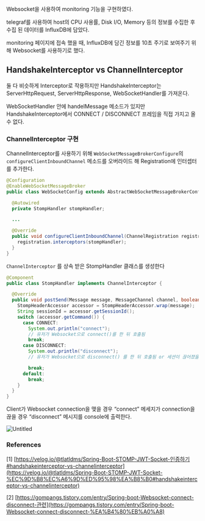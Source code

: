 Websocket을 사용하여 monitoring 기능을 구현하였다. 

telegraf를 사용하여 host의 CPU 사용률, Disk I/O, Memory 등의 정보를 수집한 후 수집 된 데이터를 InfluxDB에 담았다.

monitoring 페이지에 접속 했을 때, InfluxDB에 담긴 정보를 10초 주기로 보여주기 위해 Websocket를 사용하기로 했다. 

## HandshakeInterceptor vs ChannelInterceptor

둘 다 비슷하게 Interceptor로 작용하지만  HandshakeInterceptor는 ServerHttpRequest, ServerHttpResponse, WebSocketHandler를 가져온다. 

WebSocketHandler 안에 handelMessage 메소드가 있지만 HandshakeInterceptor에서 CONNECT / DISCONNECT 프레임을 직접 가지고 올 수 없다. 

### ChannelInterceptor 구현

ChannelInterceptor를 사용하기 위해 `WebSocketMessageBrokerConfigure`의 `configureClientInboundChannel` 메소드를 오버라이드 해 Registration에 인터셉터를 추가한다. 

```java
@Configuration
@EnableWebSocketMessageBroker
public class WebSocketConfig extends AbstractWebSocketMessageBrokerConfigurer {

  @Autowired
  private StompHandler stompHandler;

  ...

  @Override
  public void configureClientInboundChannel(ChannelRegistration registration) {
    registration.interceptors(stompHandler);
  }
}
```

`ChannelInterceptor` 를 상속 받은 StompHandler 클래스를 생성한다

```java
@Component
public class StompHandler implements ChannelInterceptor {

  @Override
  public void postSend(Message message, MessageChannel channel, boolean sent) {
    StompHeaderAccessor accessor = StompHeaderAccessor.wrap(message);
    String sessionId = accessor.getSessionId();
    switch (accessor.getCommand()) {
      case CONNECT:
        System.out.println("connect");
        // 유저가 Websocket으로 connect()를 한 뒤 호출됨
        break;
      case DISCONNECT:
        System.out.println("disconnect");
        // 유저가 Websocket으로 disconnect() 를 한 뒤 호출됨 or 세션이 끊어졌을 때 발생함(페이지 이동~ 브라우저 닫기 등)

        break;
      default:
        break;
    }
  }
}
```

Client가 Websocket connection을 맺을 경우 “connect” 메세지가 connection을 끊을 경우 “disconnect” 메시지를 console에 출력한다.

![Untitled](https://s3.us-west-2.amazonaws.com/secure.notion-static.com/9476ccec-49cf-4c23-9d90-510a20c368d1/Untitled.png?X-Amz-Algorithm=AWS4-HMAC-SHA256&X-Amz-Content-Sha256=UNSIGNED-PAYLOAD&X-Amz-Credential=AKIAT73L2G45EIPT3X45%2F20220107%2Fus-west-2%2Fs3%2Faws4_request&X-Amz-Date=20220107T024016Z&X-Amz-Expires=86400&X-Amz-Signature=14fb4c0826adb1d113392cb947ad7cd0d89164f748ee086c00abdff4d4876435&X-Amz-SignedHeaders=host&response-content-disposition=filename%20%3D%22Untitled.png%22&x-id=GetObject)


### References
[1] [https://velog.io/@tlatldms/Spring-Boot-STOMP-JWT-Socket-인증하기#handshakeinterceptor-vs-channelinterceptor](https://velog.io/@tlatldms/Spring-Boot-STOMP-JWT-Socket-%EC%9D%B8%EC%A6%9D%ED%95%98%EA%B8%B0#handshakeinterceptor-vs-channelinterceptor)

[2] [https://gompangs.tistory.com/entry/Spring-boot-Websocket-connect-disconnect-관련](https://gompangs.tistory.com/entry/Spring-boot-Websocket-connect-disconnect-%EA%B4%80%EB%A0%A8)
